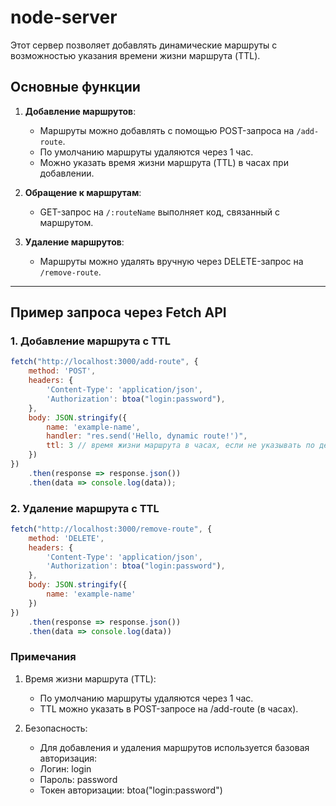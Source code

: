 # node-server

Этот сервер позволяет добавлять динамические маршруты с возможностью указания времени жизни маршрута (TTL).  

## Основные функции

1. **Добавление маршрутов**:
   - Маршруты можно добавлять с помощью POST-запроса на `/add-route`.
   - По умолчанию маршруты удаляются через 1 час.
   - Можно указать время жизни маршрута (TTL) в часах при добавлении.

2. **Обращение к маршрутам**:
   - GET-запрос на `/:routeName` выполняет код, связанный с маршрутом.

3. **Удаление маршрутов**:
   - Маршруты можно удалять вручную через DELETE-запрос на `/remove-route`.

---

## Пример запроса через Fetch API

### 1. **Добавление маршрута с TTL**

```javascript
fetch("http://localhost:3000/add-route", {
    method: 'POST',
    headers: {
        'Content-Type': 'application/json',
        'Authorization': btoa("login:password"),
    },
    body: JSON.stringify({
        name: 'example-name',
        handler: "res.send('Hello, dynamic route!')",
        ttl: 3 // время жизни маршрута в часах, если не указывать по дефолту 1
    })
})
    .then(response => response.json())
    .then(data => console.log(data));
```

### 2. **Удаление маршрута с TTL**
```javascript
fetch("http://localhost:3000/remove-route", {
    method: 'DELETE',
    headers: {
        'Content-Type': 'application/json',
        'Authorization': btoa("login:password"),
    },
    body: JSON.stringify({
        name: 'example-name'
    })
})
    .then(response => response.json())
    .then(data => console.log(data))
```

### Примечания

 1. Время жизни маршрута (TTL):
    - По умолчанию маршруты удаляются через 1 час.
    - TTL можно указать в POST-запросе на /add-route (в часах).

 2. Безопасность:
    - Для добавления и удаления маршрутов используется базовая авторизация:
    - Логин: login
    - Пароль: password
    - Токен авторизации: btoa("login:password")
